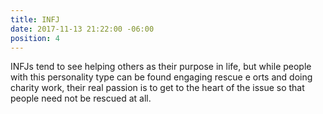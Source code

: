 ```yaml
---
title: INFJ
date: 2017-11-13 21:22:00 -06:00
position: 4
---
```


INFJs tend to see helping others as their purpose in life, but while people with this personality type can be found engaging rescue e orts and doing charity work, their real passion is to get to the heart of the issue so that people need not be rescued at all.